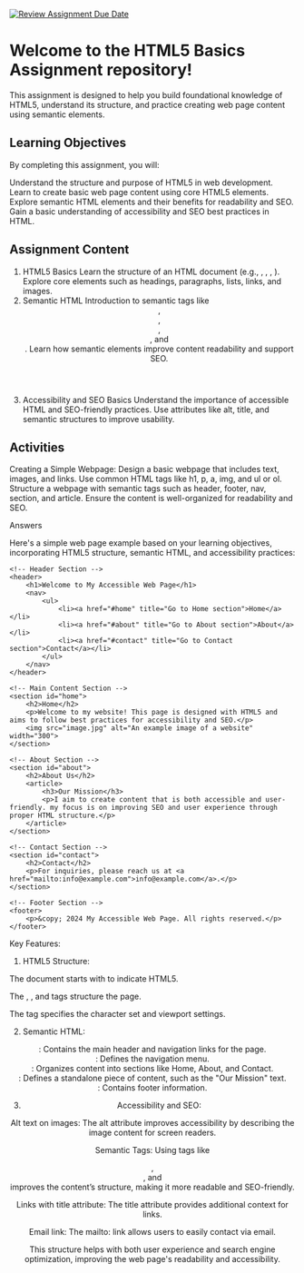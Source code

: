 [![Review Assignment Due Date](https://classroom.github.com/assets/deadline-readme-button-22041afd0340ce965d47ae6ef1cefeee28c7c493a6346c4f15d667ab976d596c.svg)](https://classroom.github.com/a/TUGW0SrP)
# Welcome to the HTML5 Basics Assignment repository! 

This assignment is designed to help you build foundational knowledge of HTML5, understand its structure, and practice creating web page content using semantic elements.

## Learning Objectives

By completing this assignment, you will:

  Understand the structure and purpose of HTML5 in web development.
  Learn to create basic web page content using core HTML5 elements.
  Explore semantic HTML elements and their benefits for readability and SEO.
  Gain a basic understanding of accessibility and SEO best practices in HTML.
  
## Assignment Content
  1. HTML5 Basics
Learn the structure of an HTML document (e.g., <!DOCTYPE html>, <html>, <head>, <body>).
Explore core elements such as headings, paragraphs, lists, links, and images.
  2. Semantic HTML
Introduction to semantic tags like <header>, <footer>, <nav>, <section>, and <article>.
Learn how semantic elements improve content readability and support SEO.
  3. Accessibility and SEO Basics
Understand the importance of accessible HTML and SEO-friendly practices.
Use attributes like alt, title, and semantic structures to improve usability.

## Activities

Creating a Simple Webpage: Design a basic webpage that includes text, images, and links.
Use common HTML tags like h1, p, a, img, and ul or ol.
Structure a webpage with semantic tags such as header, footer, nav, section, and article.
Ensure the content is well-organized for readability and SEO.





Answers

Here's a simple web page example based on your learning objectives, incorporating HTML5 structure, semantic HTML, and accessibility practices:

<!DOCTYPE html>
<html lang="en">
<head>
    <meta charset="UTF-8">
    <meta name="viewport" content="width=device-width, initial-scale=1.0">
    <title>My Accessible Web Page</title>
</head>
<body>

    <!-- Header Section -->
    <header>
        <h1>Welcome to My Accessible Web Page</h1>
        <nav>
            <ul>
                <li><a href="#home" title="Go to Home section">Home</a></li>
                <li><a href="#about" title="Go to About section">About</a></li>
                <li><a href="#contact" title="Go to Contact section">Contact</a></li>
            </ul>
        </nav>
    </header>

    <!-- Main Content Section -->
    <section id="home">
        <h2>Home</h2>
        <p>Welcome to my website! This page is designed with HTML5 and aims to follow best practices for accessibility and SEO.</p>
        <img src="image.jpg" alt="An example image of a website" width="300">
    </section>

    <!-- About Section -->
    <section id="about">
        <h2>About Us</h2>
        <article>
            <h3>Our Mission</h3>
            <p>I aim to create content that is both accessible and user-friendly. my focus is on improving SEO and user experience through proper HTML structure.</p>
        </article>
    </section>

    <!-- Contact Section -->
    <section id="contact">
        <h2>Contact</h2>
        <p>For inquiries, please reach us at <a href="mailto:info@example.com">info@example.com</a>.</p>
    </section>

    <!-- Footer Section -->
    <footer>
        <p>&copy; 2024 My Accessible Web Page. All rights reserved.</p>
    </footer>

</body>
</html>

Key Features:

1. HTML5 Structure:

The document starts with <!DOCTYPE html> to indicate HTML5.

The <html>, <head>, and <body> tags structure the page.

The <meta> tag specifies the character set and viewport settings.



2. Semantic HTML:

<header>: Contains the main header and navigation links for the page.

<nav>: Defines the navigation menu.

<section>: Organizes content into sections like Home, About, and Contact.

<article>: Defines a standalone piece of content, such as the "Our Mission" text.

<footer>: Contains footer information.



3. Accessibility and SEO:

Alt text on images: The alt attribute improves accessibility by describing the image content for screen readers.

Semantic Tags: Using tags like <header>, <nav>, and <section> improves the content’s structure, making it more readable and SEO-friendly.

Links with title attribute: The title attribute provides additional context for links.

Email link: The mailto: link allows users to easily contact via email.




This structure helps with both user experience and search engine optimization, improving the web page's readability and accessibility.




